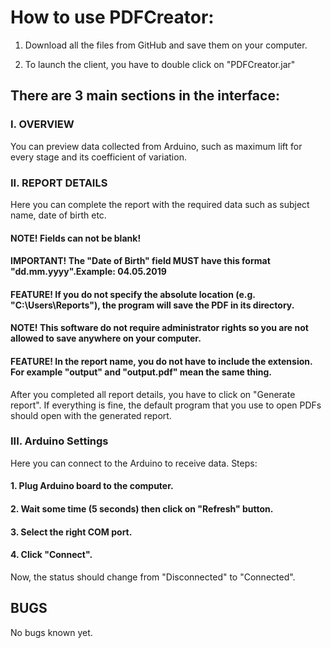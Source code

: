 # How to use PDFCreator:

1. Download all the files from GitHub and save them on your computer.

2. To launch the client, you have to double click on "PDFCreator.jar"


## There are 3 main sections in the interface:
### I. OVERVIEW
You can preview data collected from Arduino, such as maximum lift for every stage and its coefficient of variation.


### II. REPORT DETAILS	
Here you can complete the report with the required data such as subject name, date of birth etc.
#### NOTE! Fields can not be blank!
#### IMPORTANT! The "Date of Birth" field MUST have this format "dd.mm.yyyy".Example: 04.05.2019

#### FEATURE! If you do not specify the absolute location (e.g. "C:\Users\Reports\"), the program will save the PDF in its directory.
#### NOTE! This software do not require administrator rights so you are not allowed to save anywhere on your computer.
#### FEATURE! In the report name, you do not have to include the extension. For example "output" and "output.pdf" mean the same thing.



After you completed all report details, you have to click on "Generate report". If everything is fine, the default program that you use to open PDFs should open with the generated report. 


### III. Arduino Settings

Here you can connect to the Arduino to receive data.
Steps:
#### 1. Plug Arduino board to the computer.
#### 2. Wait some time (5 seconds) then click on "Refresh" button.
#### 3. Select the right COM port.
#### 4. Click "Connect".

Now, the status should change from "Disconnected" to "Connected".


## BUGS
No bugs known yet.
